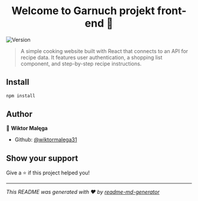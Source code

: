 <h1 align="center">Welcome to Garnuch projekt front-end 👋</h1>
<p>
  <img alt="Version" src="https://img.shields.io/badge/version-1.0.0-blue.svg?cacheSeconds=2592000" />
</p>

> A simple cooking website built with React that connects to an API for recipe data. It features user authentication, a shopping list component, and step-by-step recipe instructions.

## Install

```sh
npm install
```

## Author

👤 **Wiktor Malęga**

* Github: [@wiktormalega31](https://github.com/wiktormalega31)

## Show your support

Give a ⭐️ if this project helped you!

***
_This README was generated with ❤️ by [readme-md-generator](https://github.com/kefranabg/readme-md-generator)_
